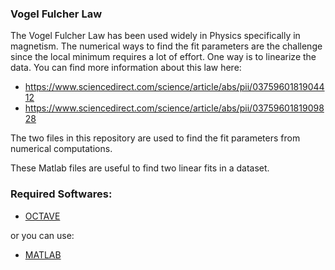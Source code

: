 ### Vogel Fulcher Law
The Vogel Fulcher Law has been used widely in Physics specifically in magnetism. The numerical ways to find the fit parameters are the challenge since the local minimum requires a lot of effort. One way is to linearize the data. You can find more information about this law here: 
* https://www.sciencedirect.com/science/article/abs/pii/0375960181904412
* https://www.sciencedirect.com/science/article/abs/pii/0375960181909828

The two files in this repository are used to find the fit parameters from numerical computations. 

These Matlab files are useful to find two linear fits in a dataset.

### Required Softwares:
* [OCTAVE](https://www.gnu.org/software/octave/index)

or you can use:

* [MATLAB](https://www.mathworks.com/products/matlab.html)

